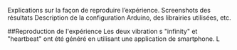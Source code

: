 Explications sur la façon de reproduire l’expérience.
Screenshots des résultats
Description de la configuration Arduino, des librairies utilisées, etc.

##Reproduction de l'expérience
Les deux vibration s "infinity" et "heartbeat" ont été généré en utilisant une application de smartphone.
L
